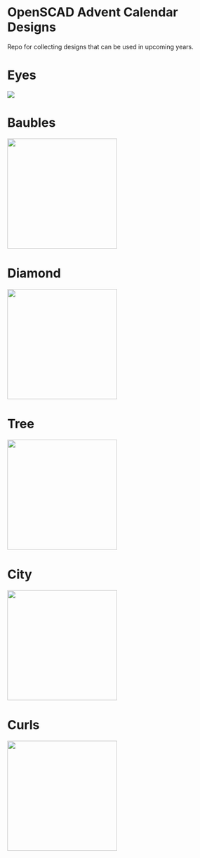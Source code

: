 # OpenSCAD Advent Calendar Designs

Repo for collecting designs that can be used in upcoming years.


# Eyes
<img src=https://github.com/openscad/openscad-advent-calendar-designs/blob/main/Eyes/eyes.gif>

# Baubles
<img src=https://github.com/openscad/openscad-advent-calendar-designs/blob/main/Baubles/Baubles.png width=250>

# Diamond
<img src=https://github.com/openscad/openscad-advent-calendar-designs/blob/main/Diamond/Brilliant.png width=250>

# Tree
<img src=https://github.com/openscad/openscad-advent-calendar-designs/blob/main/Tree/Tree.png width=250>

# City
<img src=https://github.com/openscad/openscad-advent-calendar-designs/blob/main/City/City.png width=250>

# Curls
<img src=https://github.com/openscad/openscad-advent-calendar-designs/blob/main/Curls/Curls.png width=250>
